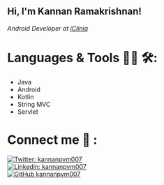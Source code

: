 <!-- ### Hi there 👋 -->



<h2> Hi, I'm Kannan Ramakrishnan! </h2>
<!-- <img align='right' src="https://media.giphy.com/media/ieyl9zmCjO4b4t6qoY/giphy.gif" width="230"> -->
<!-- <p><em>Android developer at <a href="https://www.icliniq.com/">Icliniq</a><img src="https://media.giphy.com/media/fYSnHlufseco8Fh93Z/giphy.gif" width="30"> --->
<p><em> Android Developer at <a href="https://www.icliniq.com"> iCliniq</a> 
</em></p>






# Languages & Tools 👨‍💻 🛠:


* Java
* Android
* Kotlin
* String MVC
* Servlet

# Connect me :raising_hand: :
[![Twitter: kannanpvm007](https://img.shields.io/twitter/follow/kannanpvm007?style=social)](https://twitter.com/kannanpvm007)
<br>
[![Linkedin: kannanpvm007](https://img.shields.io/badge/-kannanpvm007-blue?style=flat-square&logo=Linkedin&logoColor=white&link=https://www.linkedin.com/in/kannanpvm007/)](https://www.linkedin.com/in/kannanpvm007/)
<br>
[![GitHub kannanpvm007](https://img.shields.io/github/followers/kannanpvm007?label=follow&style=social)](https://github.com/kannanpvm007)

 
<p align="center">
 

<!--
📈 my github stats

 <p align="center"> <img src="https://github-readme-stats.vercel.app/api?username=kannanpvm007&show_icons=true&theme=gotham" alt="kannanpvm007" />
  
<p align="center"> <img src="https://github-readme-stats.vercel.app/api?username=kannan-krishnan&show_icons=true&theme=gotham" alt="kannan-krishnan" />
-->









<!--
**kannanpvm007/kannanpvm007** is a ✨ _special_ ✨ repository because its `README.md` (this file) appears on your GitHub profile.

Here are some ideas to get you started:

- 🔭 I’m currently working on ...
- 🌱 I’m currently learning ...
- 👯 I’m looking to collaborate on ...
- 🤔 I’m looking for help with ...
- 💬 Ask me about ...
- 📫 How to reach me: ...
- 😄 Pronouns: ...
- ⚡ Fun fact: ...
-->

<!--
<img src="https://media.giphy.com/media/LnQjpWaON8nhr21vNW/giphy.gif" width="60"> <em><b>I love connecting with different people</b> so if you want to say <b>hi, I'll be happy to meet you more!</b> :)</em>
 -->
